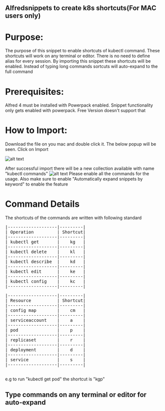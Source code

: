 ## Alfredsnippets to create k8s shortcuts(For MAC users only)

# Purpose:
The purpose of this snippet to enable shortcuts of kubectl command. These shortcuts will work on any terminal or editor. There is no need to define alias for every session. By importing this snippet these shortcuts will be enabled. Instead of typing long commands sortcuts will auto-expand to the full command

# Prerequisites:
 Alfred 4 must be installed with Powerpack enabled. Snippet functionality only gets enabled with powerpack. Free Version doesn't support that

# How to Import:

Download the file on you mac and double click it. The below popup will be seen. Click on Import

![alt text](https://github.com/satbachansingh/K8sAlfredSnippets/blob/main/images/Import.png)

After successful import there will be a new collection available with name "kubectl commands"
![alt text](https://github.com/satbachansingh/K8sAlfredSnippets/blob/main/images/AfterImport.png)
Please enable all the commands for the usage. Also make sure to enable "Automatically expand snippets by keyword" to enable the feature


# Command Details 

The shortcuts of the commands are written with following standard 

<pre>
|-------------------|---------|
| Operation         | Shortcut|
|-------------------|---------|
| kubectl get       |    kg   |
|-------------------|---------|
| kubectl delete    |    kl   | 
|-------------------|---------|
| kubectl describe  |    kd   | 
|-------------------|---------|
| kubectl edit      |    ke   | 
|-------------------|---------|
| kubectl config    |    kc   | 
|-------------------|---------|
</pre>

<pre>
|-------------------|---------|
| Resource          | Shortcut|
|-------------------|---------|
| config map        |    cm   |
|-------------------|---------|
| serviceaccount    |    a    | 
|-------------------|---------|
| pod               |    p    | 
|-------------------|---------|
| replicaset        |    r    | 
|-------------------|---------|
| deployment        |    d    | 
|-------------------|---------|
| service           |    s    | 
|-------------------|---------|

</pre>

e.g to run "kubectl get pod" the shortcut is "kgp"

## Type commands on any terminal or editor for auto-expand 
